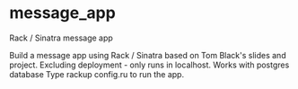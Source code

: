 message_app
===========

Rack / Sinatra message app

Build a message app using Rack / Sinatra based on Tom Black's slides and project.
Excluding deployment - only runs in localhost.
Works with postgres database
Type rackup config.ru to run the app.


